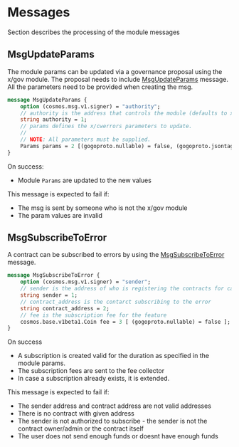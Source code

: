 # Messages

Section describes the processing of the module messages

## MsgUpdateParams

The module params can be updated via a governance proposal using the x/gov module. The proposal needs to include [MsgUpdateParams](../../../proto/archway/cwerrors/v1/tx.proto) message. All the parameters need to be provided when creating the msg.

```protobuf
message MsgUpdateParams {
    option (cosmos.msg.v1.signer) = "authority";
    // authority is the address that controls the module (defaults to x/gov unless overwritten).
    string authority = 1;
    // params defines the x/cwerrors parameters to update.
    //
    // NOTE: All parameters must be supplied.
    Params params = 2 [(gogoproto.nullable) = false, (gogoproto.jsontag) = "params,omitempty"];
}
```

On success: 
* Module `Params` are updated to the new values

This message is expected to fail if:
* The msg is sent by someone who is not the x/gov module
* The param values are invalid

## MsgSubscribeToError

A contract can be subscribed to errors by using the [MsgSubscribeToError](../../../proto/archway/cwerrors/v1/tx.proto) message.

```protobuf
message MsgSubscribeToError {
    option (cosmos.msg.v1.signer) = "sender";
    // sender is the address of who is registering the contracts for callback on error
    string sender = 1;
    // contract_address is the contarct subscribing to the error
    string contract_address = 2;
    // fee is the subscription fee for the feature
    cosmos.base.v1beta1.Coin fee = 3 [ (gogoproto.nullable) = false ];
}
```

On success
* A subscription is created valid for the duration as specified in the module params.
* The subscription fees are sent to the fee collector
* In case a subscription already exists, it is extended.

This message is expected to fail if:
* The sender address and contract address are not valid addresses
* There is no contract with given address
* The sender is not authorized to subscribe - the sender is not the contract owner/admin or the contract itself
* The user does not send enough funds or doesnt have enough funds